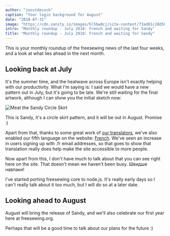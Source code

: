 ```yaml
---
author: "joostdecock"
caption: "Your login background for August"
date: "2018-07-31"
image: "https://cdn.sanity.io/images/hl5bw8cj/site-content/73ad81c28d5045aeaaebc1e182accac4f93f52eb-1920x1280.jpg"
intro: "Monthly roundup - July 2018: French and waiting for Sandy"
title: "Monthly roundup - July 2018: French and waiting for Sandy"
---
```


This is your monthly roundup of the freesewing news of the last four weeks, and a look at what lies ahead in the next month.

## Looking back at July

It's the summer time, and the heatwave across Europe isn't exactly helping with our productivity. What I'm saying is: I said we would have a new pattern out in July, but it's going to be late. We're still waiting for the final artwork, although I can show you the initial sketch now:

![Meat the Sandy Circle Skirt](https://posts.freesewing.org/uploads/schets_bb8fb5c30a.png)

This is Sandy, it's a circle skirt pattern, and it will be out in August. Promise :)

Apart from that, thanks to some great work of [our translators](/i18n/), we've also enabled our fifth language on the website: [French](/fr). We've seen an increase in users signing up with .fr email addresses, so that goes to show that translation really does help make the site accessible to more people.

Now apart from this, I don't have much to talk about that you can see right here on the site. That doesn't mean we haven't been busy. Швидше навпаки!

I've started porting freesewing core to node.js. It's really early days so I can't really talk about it too much, but I will do so at a later date.

## Looking ahead to August

August will bring the release of Sandy, and we'll also celebrate our first year here at freesewing.org.

Perhaps that will be a good time to talk about our plans for the future :)


